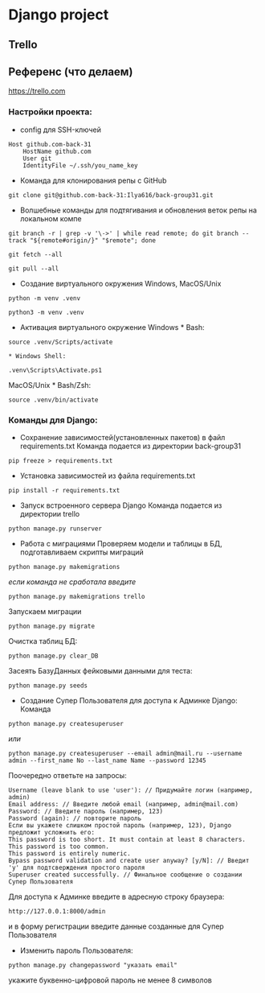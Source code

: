 # Django project

## Trello

## Референс (что делаем)

https://trello.com

### Настройки проекта:

- config для SSH-ключей

```
Host github.com-back-31
    HostName github.com
    User git
    IdentityFile ~/.ssh/you_name_key
```

- Команда для клонирования репы с GitHub

```
git clone git@github.com-back-31:Ilya616/back-group31.git
```

- Волшебные команды для подтягивания и обновления веток репы на локальном компе

```
git branch -r | grep -v '\->' | while read remote; do git branch --track "${remote#origin/}" "$remote"; done
```

```
git fetch --all
```

```
git pull --all
```

- Создание виртуального окружения
  Windows, MacOS/Unix

```
python -m venv .venv

python3 -m venv .venv
```

- Активация виртуального окружение
  Windows \* Bash:

```
source .venv/Scripts/activate
```

    * Windows Shell:

```
.venv\Scripts\Activate.ps1
```

MacOS/Unix \* Bash/Zsh:

```
source .venv/bin/activate
```

### Команды для Django:

- Сохранение зависимостей(установленных пакетов) в файл requirements.txt
  Команда подается из директории back-group31

```
pip freeze > requirements.txt
```

- Установка зависимостей из файла requirements.txt

```
pip install -r requirements.txt
```

- Запуск встроенного сервера Django
  Команда подается из директории trello

```
python manage.py runserver
```

- Работа с миграциями
  Проверяем модели и таблицы в БД, подготавливаем скрипты миграций

```
python manage.py makemigrations
```

_если команда не сработала введите_

```
python manage.py makemigrations trello
```

Запускаем миграции

```
python manage.py migrate
```

Очистка таблиц БД:

```
python manage.py clear_DB
```

Засеять БазуДанных фейковыми данными для теста:

```
python manage.py seeds

```

- Создание Супер Пользователя для доступа к Админке Django:
  Команда

```
python manage.py createsuperuser
```

_или_

```
python manage.py createsuperuser --email admin@mail.ru --username admin --first_name No --last_name Name --password 12345
```

Поочередно ответьте на запросы:

```
Username (leave blank to use 'user'): // Придумайте логин (например, admin)
Email address: // Введите любой email (например, admin@mail.com)
Password: // Введите пароль (например, 123)
Password (again): // повторите пароль
Если вы укажете слишком простой пароль (например, 123), Django предложит усложнить его:
This password is too short. It must contain at least 8 characters.
This password is too common.
This password is entirely numeric.
Bypass password validation and create user anyway? [y/N]: // Введит  'y' для подтсверждения простого пароля
Superuser created successfully. // Финальное сообщение о создании Супер Пользователя
```

Для доступа к Админке введите в адресную строку браузера:

```
http://127.0.0.1:8000/admin
```

и в форму регистрации введите данные созданные для Супер Пользователя

- Изменить пароль Пользователя:

```
python manage.py changepassword "указать email"
```

укажите буквенно-цифровой пароль не менее 8 символов
